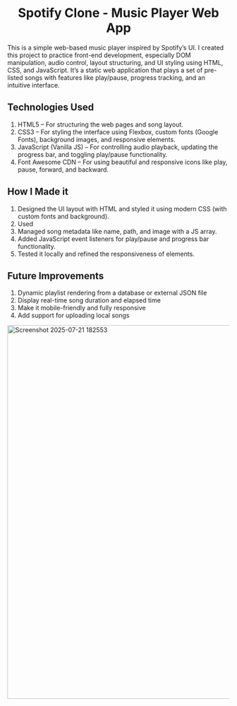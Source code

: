 <h1 style="text-align:center">Spotify Clone - Music Player Web App</h1>
<p>This is a simple web-based music player inspired by Spotify’s UI. I created this project to practice front-end development, especially DOM manipulation, audio control, layout structuring, and UI styling using HTML, CSS, and JavaScript. It’s a static web application that plays a set of pre-listed songs with features like play/pause, progress tracking, and an intuitive interface.</p>

<h2>Technologies Used</h2>
<ol>
  <li>HTML5 – For structuring the web pages and song layout.</li>
  <li>CSS3 – For styling the interface using Flexbox, custom fonts (Google Fonts), background images, and responsive elements.</li>
  <li>JavaScript (Vanilla JS) – For controlling audio playback, updating the progress bar, and toggling play/pause functionality.</li>
  <li>Font Awesome CDN – For using beautiful and responsive icons like play, pause, forward, and backward.</li>
</ol>

<h2>How I Made it</h2>
<ol>
  <li>Designed the UI layout with HTML and styled it using modern CSS (with custom fonts and background).</li>
  <li>Used <audio> in JavaScript to play songs and control playback.</li>
  <li>Managed song metadata like name, path, and image with a JS array.</li>
  <li>Added JavaScript event listeners for play/pause and progress bar functionality.</li>
  <li>Tested it locally and refined the responsiveness of elements.</li> 
</ol>

<h2>Future Improvements</h2>
<ol>
  <li>Dynamic playlist rendering from a database or external JSON file</li>
  <li>Display real-time song duration and elapsed time</li>
  <li>Make it mobile-friendly and fully responsive</li>
  <li>Add support for uploading local songs</li>
</ol>


<img width="1902" height="846" alt="Screenshot 2025-07-21 182553" src="https://github.com/user-attachments/assets/cb4f606e-3fae-4cb2-a38d-268bc79448b3" />
